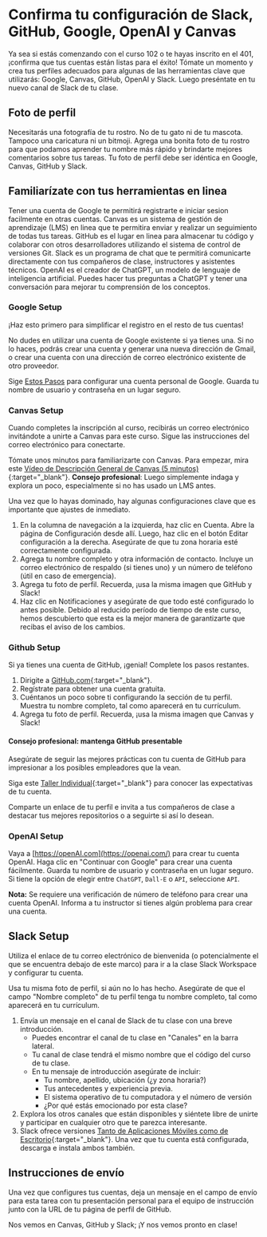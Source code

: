 # Confirma tu configuración de Slack, GitHub, Google, OpenAI y Canvas

Ya sea si estás comenzando con el curso 102 o te hayas inscrito en el 401,¡confirma que tus cuentas están listas para el éxito! Tómate un momento y crea tus perfiles adecuados para algunas de las herramientas clave que utilizarás: Google, Canvas, GitHub, OpenAI y Slack. Luego preséntate en tu nuevo canal de Slack de tu clase.

## Foto de perfil

Necesitarás una fotografía de tu rostro. No de tu gato ni de tu mascota. Tampoco una caricatura ni un bitmoji. Agrega una bonita foto de tu rostro para que podamos aprender tu nombre más rápido y brindarte mejores comentarios sobre tus tareas. Tu foto de perfil debe ser idéntica en Google, Canvas, GitHub y Slack.

## Familiarízate con tus herramientas en linea

Tener una cuenta de Google te permitirá registrarte e iniciar sesion facilmente en otras cuentas.
Canvas es un sistema de gestión de aprendizaje (LMS) en linea que te permitira enviar y realizar un seguimiento de todas tus tareas.
GitHub es el lugar en linea para almacenar tu código y colaborar con otros desarrolladores utilizando el sistema de control de versiones Git.
Slack es un  programa de chat que te permitirá comunicarte directamente con tus compañeros de clase, instructores y asistentes técnicos.
OpenAI es el creador de ChatGPT, un modelo de lenguaje de inteligencia artificial. Puedes hacer tus preguntas a ChatGPT y tener una conversación para mejorar tu comprensión de los conceptos.

### Google Setup

¡Haz esto primero para simplificar el registro en el resto de tus cuentas!

No dudes en utilizar una cuenta de Google existente si ya tienes una. Si no lo haces, podrás crear una cuenta y generar una nueva dirección de Gmail, o crear una cuenta con una dirección de correo electrónico existente de otro proveedor.


Sige [Estos Pasos](https://support.google.com/accounts/answer/27441) para configurar una cuenta personal de Google. Guarda tu nombre de usuario y contraseña en un lugar seguro.

### Canvas Setup

Cuando completes la inscripción al curso, recibirás un correo electrónico invitándote a unirte a Canvas para este curso. Sigue las instrucciones del correo electrónico para conectarte.

Tómate unos minutos para familiarizarte con Canvas. Para empezar, mira este [Vídeo de Descripción General de Canvas (5 minutos)](https://youtu.be/bZ_z8f2Q_EI){:target="_blank"}. **Consejo profesional**: Luego simplemente indaga y explora un poco, especialmente si no has usado un LMS antes.

Una vez que lo hayas dominado, hay algunas configuraciones clave que es importante que ajustes de inmediato.


1. En la columna de navegación a la izquierda, haz clic en Cuenta. Abre la página de Configuración desde allí. Luego, haz clic en el botón Editar configuración a la derecha. Asegúrate de que tu zona horaria esté correctamente configurada.
1. Agrega tu nombre completo y otra información de contacto. Incluye un correo electrónico de respaldo (si tienes uno) y un número de teléfono (útil en caso de emergencia).
1. Agrega tu foto de perfil. Recuerda, ¡usa la misma imagen que GitHub y Slack!
1. Haz clic en Notificaciones y asegúrate de que todo esté configurado lo antes posible. Debido al reducido período de tiempo de este curso, hemos descubierto que esta es la mejor manera de garantizarte que recibas el aviso de los cambios.

### Github Setup

Si ya tienes una cuenta de GitHub, ¡genial! Complete los pasos restantes.

1. Dirigite a [GitHub.com](https://github.com){:target="_blank"}.
1. Regístrate para obtener una cuenta gratuita.
1. Cuéntanos un poco sobre ti configurando la sección de tu perfil. Muestra tu nombre completo, tal como aparecerá en tu currículum.
1. Agrega tu foto de perfil. Recuerda, ¡usa la misma imagen que Canvas y Slack!

#### Consejo profesional: mantenga GitHub presentable

Asegúrate de seguir las mejores prácticas con tu cuenta de GitHub para impresionar a los posibles empleadores que la vean.


Siga este [Taller Individual](https://docs.google.com/presentation/d/1WcsrMvSdZe3XyshQ_z_O8A-tPwbUmiBUv_gT8hOPX50/edit#slide=id.g2bbea01bd4_0_233){:target="_blank"} para conocer las expectativas de tu cuenta.

Comparte un enlace de tu perfil e invita a tus compañeros de clase a destacar tus mejores repositorios o a seguirte si así lo desean.

### OpenAI Setup


Vaya a [https://openAI.com](https://openai.com/) para crear tu cuenta OpenAI. Haga clic en "Continuar con Google" para crear una cuenta fácilmente. Guarda tu nombre de usuario y contraseña en un lugar seguro. Si tiene la opción de elegir entre `ChatGPT`, `Dall-E` o `API`, seleccione `API`.

**Nota:** Se requiere una verificación de número de teléfono para crear una cuenta OpenAI. Informa a tu instructor si tienes algún problema para crear una cuenta.

## Slack Setup

Utiliza el enlace de tu correo electrónico de bienvenida (o potencialmente el que se encuentra debajo de este marco) para ir a la clase Slack Workspace y configurar tu cuenta.

Usa tu misma foto de perfil, si aún no lo has hecho. Asegúrate de que el campo "Nombre completo" de tu perfil tenga tu nombre completo, tal como aparecerá en tu currículum.


1. Envía un mensaje en el canal de Slack de tu clase con una breve introducción.
     - Puedes encontrar el canal de tu clase en "Canales" en la barra lateral.
     - Tu canal de clase tendrá el mismo nombre que el código del curso de tu clase.
     - En tu mensaje de introducción asegúrate de incluir:
       - Tu nombre, apellido, ubicación (¿y zona horaria?)
       - Tus antecedentes y experiencia previa.
       - El sistema operativo de tu computadora y el número de versión
       - ¿Por qué estás emocionado por esta clase?
1. Explora los otros canales que están disponibles y siéntete libre de unirte y participar en cualquier otro que te parezca interesante.
1. Slack ofrece versiones [Tanto de Aplicaciones Móviles como de Escritorio](https://slack.com/downloads){:target="_blank"}. Una vez que tu cuenta está configurada, descarga e instala ambos también.

## Instrucciones de envío

Una vez que configures tus cuentas, deja un mensaje en el campo de envío para esta tarea con tu presentación personal para el equipo de instrucción junto con la URL de tu página de perfil de GitHub.

Nos vemos en Canvas, GitHub y Slack; ¡Y nos vemos pronto en clase!
